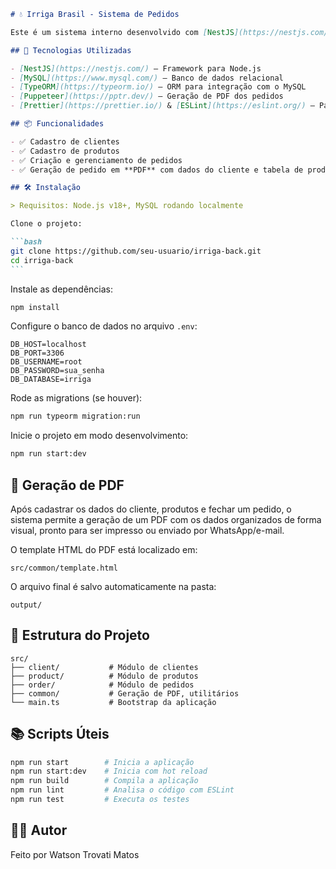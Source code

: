 ````markdown
# 💧 Irriga Brasil - Sistema de Pedidos

Este é um sistema interno desenvolvido com [NestJS](https://nestjs.com/) para a empresa de irrigação do meu pai, com o objetivo de facilitar o cadastro de clientes, produtos e a geração de pedidos.

## 🚀 Tecnologias Utilizadas

- [NestJS](https://nestjs.com/) — Framework para Node.js
- [MySQL](https://www.mysql.com/) — Banco de dados relacional
- [TypeORM](https://typeorm.io/) — ORM para integração com o MySQL
- [Puppeteer](https://pptr.dev/) — Geração de PDF dos pedidos
- [Prettier](https://prettier.io/) & [ESLint](https://eslint.org/) — Padronização e qualidade de código

## 📦 Funcionalidades

- ✅ Cadastro de clientes
- ✅ Cadastro de produtos
- ✅ Criação e gerenciamento de pedidos
- ✅ Geração de pedido em **PDF** com dados do cliente e tabela de produtos

## 🛠️ Instalação

> Requisitos: Node.js v18+, MySQL rodando localmente

Clone o projeto:

```bash
git clone https://github.com/seu-usuario/irriga-back.git
cd irriga-back
```
````

Instale as dependências:

```bash
npm install
```

Configure o banco de dados no arquivo `.env`:

```env
DB_HOST=localhost
DB_PORT=3306
DB_USERNAME=root
DB_PASSWORD=sua_senha
DB_DATABASE=irriga
```

Rode as migrations (se houver):

```bash
npm run typeorm migration:run
```

Inicie o projeto em modo desenvolvimento:

```bash
npm run start:dev
```

## 📄 Geração de PDF

Após cadastrar os dados do cliente, produtos e fechar um pedido, o sistema permite a geração de um PDF com os dados organizados de forma visual, pronto para ser impresso ou enviado por WhatsApp/e-mail.

O template HTML do PDF está localizado em:

```
src/common/template.html
```

O arquivo final é salvo automaticamente na pasta:

```
output/
```

## 📁 Estrutura do Projeto

```
src/
├── client/           # Módulo de clientes
├── product/          # Módulo de produtos
├── order/            # Módulo de pedidos
├── common/           # Geração de PDF, utilitários
└── main.ts           # Bootstrap da aplicação
```

## 📚 Scripts Úteis

```bash
npm run start        # Inicia a aplicação
npm run start:dev    # Inicia com hot reload
npm run build        # Compila a aplicação
npm run lint         # Analisa o código com ESLint
npm run test         # Executa os testes
```

## 👨‍💻 Autor

Feito por Watson Trovati Matos
